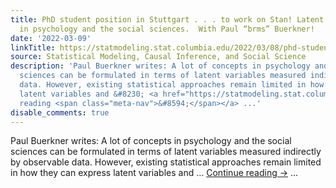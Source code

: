 ```yaml
---
title: PhD student position in Stuttgart . . . to work on Stan! Latent variable models
  in psychology and the social sciences.  With Paul “brms” Buerkner!
date: '2022-03-09'
linkTitle: https://statmodeling.stat.columbia.edu/2022/03/08/phd-student-position-in-stuttgart-to-work-on-stan-latent-variable-models-in-psychology-and-the-social-sciences-with-paul-brms-buerkner/
source: Statistical Modeling, Causal Inference, and Social Science
description: 'Paul Buerkner writes: A lot of concepts in psychology and the social
  sciences can be formulated in terms of latent variables measured indirectly by observable
  data. However, existing statistical approaches remain limited in how they can express
  latent variables and &#8230; <a href="https://statmodeling.stat.columbia.edu/2022/03/08/phd-student-position-in-stuttgart-to-work-on-stan-latent-variable-models-in-psychology-and-the-social-sciences-with-paul-brms-buerkner/">Continue
  reading <span class="meta-nav">&#8594;</span></a> ...'
disable_comments: true
---
```

Paul Buerkner writes: A lot of concepts in psychology and the social sciences can be formulated in terms of latent variables measured indirectly by observable data. However, existing statistical approaches remain limited in how they can express latent variables and &#8230; <a href="https://statmodeling.stat.columbia.edu/2022/03/08/phd-student-position-in-stuttgart-to-work-on-stan-latent-variable-models-in-psychology-and-the-social-sciences-with-paul-brms-buerkner/">Continue reading <span class="meta-nav">&#8594;</span></a> ...